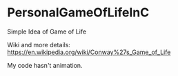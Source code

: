# PersonalGameOfLifeInC
Simple Idea of Game of Life

Wiki and more details:
https://en.wikipedia.org/wiki/Conway%27s_Game_of_Life

My code hasn't animation.
